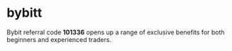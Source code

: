 # bybitt
Bybit referral code **101336** opens up a range of exclusive benefits for both beginners and experienced traders.
